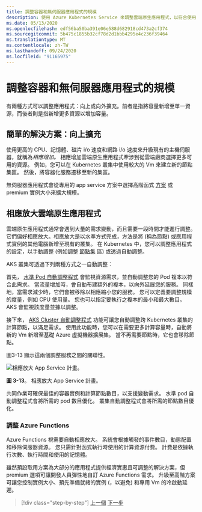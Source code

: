 ```yaml
---
title: 調整容器和無伺服器應用程式的規模
description: 使用 Azure Kubernetes Service 來調整雲端原生應用程式，以符合使用者需求。
ms.date: 05/13/2020
ms.openlocfilehash: edf56ba50ba391e06e588d682918cd473a2cf374
ms.sourcegitcommit: 5b475c1855b32cf78d2d1bbb4295e4c236f39464
ms.translationtype: MT
ms.contentlocale: zh-TW
ms.lasthandoff: 09/24/2020
ms.locfileid: "91165975"
---
```

# <a name="scaling-containers-and-serverless-applications"></a>調整容器和無伺服器應用程式的規模

有兩種方式可以調整應用程式：向上或向外擴充。前者是指將容量新增至單一資源，而後者則是指新增更多資源以增加容量。

## <a name="the-simple-solution-scaling-up"></a>簡單的解決方案：向上擴充

使用更高的 CPU、記憶體、磁片 i/o 速度和網路 i/o 速度來升級現有的主機伺服器，就稱為*相應增加。* 相應增加雲端原生應用程式牽涉到從雲端廠商選擇更多可用的資源。 例如，您可以在 Kubernetes 叢集中使用較大的 Vm 來建立新的節點集區。 然後，將容器化服務遷移至新的集區。

無伺服器應用程式會從專用的 app service 方案中選擇高階函式 [方案](/azure/azure-functions/functions-scale) 或 premium 實例大小來擴大規模。

## <a name="scaling-out-cloud-native-apps"></a>相應放大雲端原生應用程式

雲端原生應用程式通常會遇到大量的需求變動，而且需要一段時間才能進行調整。 它們偏好相應放大。相應放大是以水準方式完成，方法是將 (稱為節點) 或應用程式實例的其他電腦新增至現有的叢集。 在 Kubernetes 中，您可以調整應用程式的設定，以手動調整 (例如調整 [節點集](/azure/aks/use-multiple-node-pools#scale-a-node-pool-manually) 區) 或透過自動調整。

AKS 叢集可透過下列兩種方式之一自動調整：

首先， [水準 Pod 自動調整程式](/azure/aks/tutorial-kubernetes-scale#autoscale-pods) 會監視資源需求，並自動調整您的 Pod 複本以符合此需求。 當流量增加時，會自動布建額外的複本，以向外延展您的服務。 同樣地，當需求減少時，它們會被移除以相應縮小您的服務。 您可以定義要調整規模的度量，例如 CPU 使用量。 您也可以指定要執行之複本的最小和最大數目。 AKS 會監視該度量並據以調整。

接下來， [AKS Cluster 自動調整程式](/azure/aks/cluster-autoscaler) 功能可讓您自動調整跨 Kubernetes 叢集的計算節點，以滿足需求。 使用此功能時，您可以在需要更多計算容量時，自動將新的 Vm 新增至基礎 Azure 虛擬機器擴展集。 當不再需要節點時，它也會移除節點。

圖3-13 顯示這兩個調整服務之間的關聯性。

![相應放大 App Service 計畫。](./media/aks-cluster-autoscaler.png)

**圖 3-13**。 相應放大 App Service 計畫。

共同作業可確保最佳的容器實例和計算節點數目，以支援變動需求。 水準 pod 自動調整程式會將所需的 pod 數目優化。 叢集自動調整程式會將所需的節點數目優化。

### <a name="scaling-azure-functions"></a>調整 Azure Functions

Azure Functions 視需要自動相應放大。 系統會根據觸發的事件數目，動態配置和移除伺服器資源。 您只需針對函式執行時使用的計算資源付費。 計費是依據執行次數、執行時間和使用的記憶體。

雖然預設取用方案為大部分的應用程式提供經濟實惠且可調整的解決方案，但 premium 選項可讓開發人員彈性地自訂 Azure Functions 需求。 升級至高階方案可讓您控制實例大小、預先準備就緒的實例 (，以避免) 和專用 Vm 的冷啟動延遲。

>[!div class="step-by-step"]
>[上一個](deploy-containers-azure.md) 
>[下一步](other-deployment-options.md)
